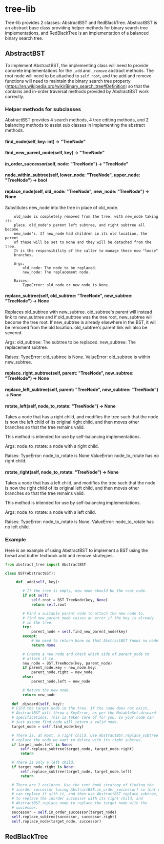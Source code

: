 # tree-lib

Tree-lib provides 2 classes: AbstractBST and RedBlackTree. AbstractBST is an abstract base class providing helper methods for binary search tree implementations, and RedBlackTree is an implementation of a balanced binary search tree.

## AbstractBST

To implement AbstractBST, the implementing class will need to provide concrete implementations for the ```_add``` and ```_remove``` abstract methods. The root node will need to be attached to ```self.root```, and the add and remove functions will need to maintain the binary search tree property (https://en.wikipedia.org/wiki/Binary_search_tree#Definition) so that the contains and in-order traversal methods provided by AbstractBST work correctly. 

### Helper methods for subclasses

AbstractBST provides 4 search methods, 4 tree editing methods, and 2 balancing methods to assist sub classes in implementing the abstract methods.

#### find_node(self, key: int) -> "TreeNode"

#### find_new_parent_node(self, key) -> "TreeNode"

#### in_order_successor(self, node: "TreeNode") -> "TreeNode"

#### node_within_subtree(self, lower_node: "TreeNode", upper_node: "TreeNode") -> bool

#### replace_node(self, old_node: "TreeNode", new_node: "TreeNode") -> None

Substitutes new_node into the tree in place of old_node.

        old_node is completely removed from the tree, with new_node taking its 
        place. old_node's parent left subtree, and right subtree all become 
        new_node's. If new_node had children in its old location, the parent 
        of these will be set to None and they will be detached from the tree. 
        It is the responsibility of the caller to manage these now "loose" 
        branches.

        Args:
            old_node: The node to be replaced.
            new_node: The replacement node.

        Raises:
            TypeError: old_node or new_node is None.

#### replace_subtree(self, old_subtree: "TreeNode", new_subtree: "TreeNode") -> None

Replaces old_subtree with new_subtree. old_subtree's parent will
instead link to new_subtree and if old_subtree was the tree root,
new_subtree will become the tree root. If new_subtree is already
elsewhere in the BST, it will be removed from the old location.
old_subtree's parent link will also be severed.

Args:
old_subtree: The subtree to be replaced.
new_subtree: The replacement subtree.

Raises:
TypeError: old_subtree is None.
ValueError: old_subtree is within new_subtree.

#### replace_right_subtree(self, parent: "TreeNode", new_subtree: "TreeNode") -> None

#### replace_left_subtree(self, parent: "TreeNode", new_subtree: "TreeNode") -> None

#### rotate_left(self, node_to_rotate: "TreeNode") -> None

Takes a node that has a right child, and modifies the tree such
that the node is now the left child of its original right child, and
then moves other branches so that the tree remains valid.

This method is intended for use by self-balancing implementations.

Args:
  node_to_rotate: a node with a right child.

Raises:
  TypeError: node_to_rotate is None
  ValueError: node_to_rotate has no right child.

#### rotate_right(self, node_to_rotate: "TreeNode") -> None

Takes a node that has a left child, and modifies the tree such
that the node is now the right child of its original left child, and
then moves other branches so that the tree remains valid.

This method is intended for use by self-balancing implementations.

Args:
  node_to_rotate: a node with a left child.

Raises:
  TypeError: node_to_rotate is None.
  ValueError: node_to_rotate has no left child.

### Example

Here is an example of using AbstractBST to implement a BST using the bread and butter textbook add and remove strategies.

```py
from abstract_tree import AbstractBST

class BST(AbstractBST):

     def _add(self, key):

        # If the tree is empty, new node should be the root node.
        if not self:
            self.root = BST.TreeNode(key, None)
            return self.root

        # Find a suitable parent node to attach the new node to.
        # find_new_parent_node raises an error if the key is already
        # in the tree.
        try:
            parent_node = self.find_new_parent_node(key)
        except:
            # We need to return None so that AbstractBST knows no node was added.
            return None

        # Create a new node and check which side of parent_node to
        # attach it to.
        new_node = BST.TreeNode(key, parent_node)
        if parent_node.key < new_node.key:
            parent_node.right = new_node
        else:
            parent_node.left = new_node

        # Return the new node.
        return new_node
        
   def _discard(self, key):
   # Find the target node in the tree. If the node does not exist,
   # AbstractBST will throw a KeyError, as per the MutableSet.discard
   # specifications. This is taken care of for you, so your code can
   # just assume find_node will return a valid node.
   target_node = self.find_node(key)

   # There is, at most, a right child. Use AbstractBST.replace_subtree to
   # replace the node we want to delete with its right subtree.
   if target_node.left is None:
       self.replace_subtree(target_node, target_node.right)
       return

   # There is only a left child.
   if target_node.right is None:
       self.replace_subtree(target_node, target_node.left)
       return

   # There are 2 children. Use the text book strategy of finding the
   # inorder successor (using AbstractBST.in_order_successor) so that we
   # can replace it with it, and then use AbstractBST.replace_subtree,
   # to replace the inorder successor with its right child, and 
   # AbstractBST.replace_node to replace the target node with the 
   # successor.
   successor = self.in_order_successor(target_node)
   self.replace_subtree(successor, successor.right)
   self.replace_node(target_node, successor)
```


## RedBlackTree

